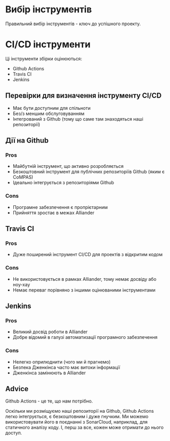 <!--
SPDX-FileCopyrightText: 2021 Alliander N.V.

SPDX-License-Identifier: CC-BY-4.0
-->

# Вибір інструментів
Правильний вибір інструментів - ключ до успішного проекту.
# CI/CD інструменти
Ці інструменти збірки оцінюються:
- Github Actions
- Travis CI
- Jenkins

## Перевірки для визначення інструменту CI/CD
- Має бути доступним для спільноти
- Без/з меншим обслуговуванням
- Інтегрований з Github (тому що саме там знаходяться наші репозиторії)

## Дії на Github
### Pros
- Майбутній інструмент, що активно розробляється
- Безкоштовний інструмент для публічних репозиторіїв Github (яким є CoMPAS)
- Ідеально інтегрується з репозиторіями Github

### Cons
- Програмне забезпечення є пропрієтарним
- Прийняття зростає в межах Alliander

## Travis CI
### Pros
- Дуже поширений інструмент CI/CD для проектів з відкритим кодом

### Cons
- Не використовується в рамках Alliander, тому немає досвіду або ноу-хау
- Немає переваг порівняно з іншими оцінюваними інструментами

## Jenkins
### Pros
- Великий досвід роботи в Alliander
- Добре відомий в галузі автоматизації програмного забезпечення

### Cons
- Нелегко оприлюднити (чого ми й прагнемо)
- Безпека Дженкінса часто має витоки інформації
- Дженкінса замінюють в Alliander

## Advice
Github Actions - це те, що нам потрібно.

Оскільки ми розміщуємо наші репозиторії на Github, Github Actions легко інтегрується, є безкоштовним і дуже гнучким. Ми можемо використовувати його в поєднанні з SonarCloud, наприклад, для статичного аналізу коду. І, перш за все, кожен може отримати до нього доступ.